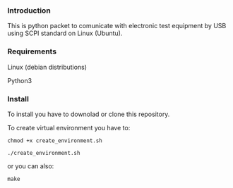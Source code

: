 ### Introduction

This is python packet to comunicate with electronic test equipment by USB using SCPI standard on Linux (Ubuntu).

### Requirements

Linux (debian distributions)

Python3

### Install

To install you have to downolad or clone this repository.

To create virtual environment you have to:

`chmod +x create_environment.sh`

`./create_environment.sh`

or you can also:

`make`
